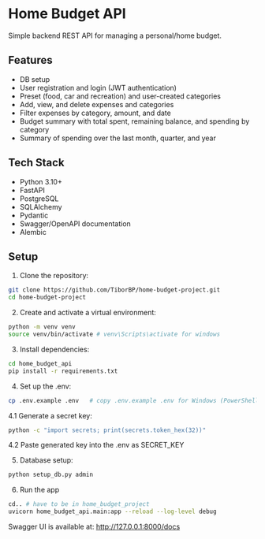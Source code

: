 # Home Budget API
Simple backend REST API for managing a personal/home budget.

## Features
- DB setup
- User registration and login (JWT authentication)
- Preset (food, car and recreation) and user-created categories
- Add, view, and delete expenses and categories
- Filter expenses by category, amount, and date
- Budget summary with total spent, remaining balance, and spending by category
- Summary of spending over the last month, quarter, and year

## Tech Stack
- Python 3.10+
- FastAPI
- PostgreSQL
- SQLAlchemy
- Pydantic
- Swagger/OpenAPI documentation
- Alembic

## Setup

1. Clone the repository:
```bash
git clone https://github.com/TiborBP/home-budget-project.git
cd home-budget-project
```
2. Create and activate a virtual environment:
```bash
python -m venv venv
source venv/bin/activate # venv\Scripts\activate for windows
```
3. Install dependencies:
```bash
cd home_budget_api
pip install -r requirements.txt
```
4. Set up the .env:
```bash
cp .env.example .env   # copy .env.example .env for Windows (PowerShell)
```
4.1 Generate a secret key:
```bash
python -c "import secrets; print(secrets.token_hex(32))"
```
4.2 Paste generated key into the .env as SECRET_KEY

5. Database setup:
```bash
python setup_db.py admin
```
6. Run the app
```bash
cd.. # have to be in home_budget_project
uvicorn home_budget_api.main:app --reload --log-level debug
```
Swagger UI is available at: http://127.0.0.1:8000/docs
